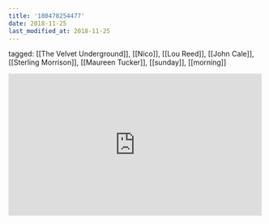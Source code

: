 ```yaml
---
title: '180478254477'
date: 2018-11-25
last_modified_at: 2018-11-25
---
```

tagged: [[The Velvet Underground]], [[Nico]], [[Lou Reed]], [[John Cale]], [[Sterling Morrison]], [[Maureen Tucker]], [[sunday]], [[morning]]
<iframe allow="accelerometer; autoplay; clipboard-write; encrypted-media; gyroscope; picture-in-picture" allowfullscreen="" frameborder="0" height="281" id="youtube_iframe" src="https://www.youtube.com/embed/Xhbyj8pqUao?feature=oembed&amp;enablejsapi=1&amp;origin=https://safe.txmblr.com&amp;wmode=opaque" width="500"></iframe>